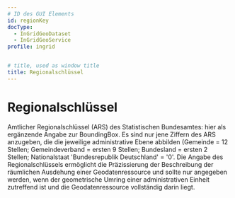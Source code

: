 ```yaml
---
# ID des GUI Elements
id: regionKey
docType:
  - InGridGeoDataset
  - InGridGeoService
profile: ingrid


# title, used as window title
title: Regionalschlüssel
---
```


# Regionalschlüssel

Amtlicher Regionalschlüssel (ARS) des Statistischen Bundesamtes: hier als ergänzende Angabe zur BoundingBox. 
Es sind nur jene Ziffern des ARS anzugeben, die die jeweilige administrative Ebene abbilden (Gemeinde = 12 Stellen; Gemeindeverband = ersten 9 Stellen; Bundesland = ersten 2 Stellen; Nationalstaat 'Bundesrepublik Deutschland' = '0'.
Die Angabe des Regionalschlüssels ermöglicht die Präzissierung der Beschreibung der räumlichen Ausdehung einer Geodatenressource und sollte nur angegeben werden, wenn der geometrische Umring einer administrativen Einheit zutreffend ist und die Geodatenressource vollständig darin liegt.
